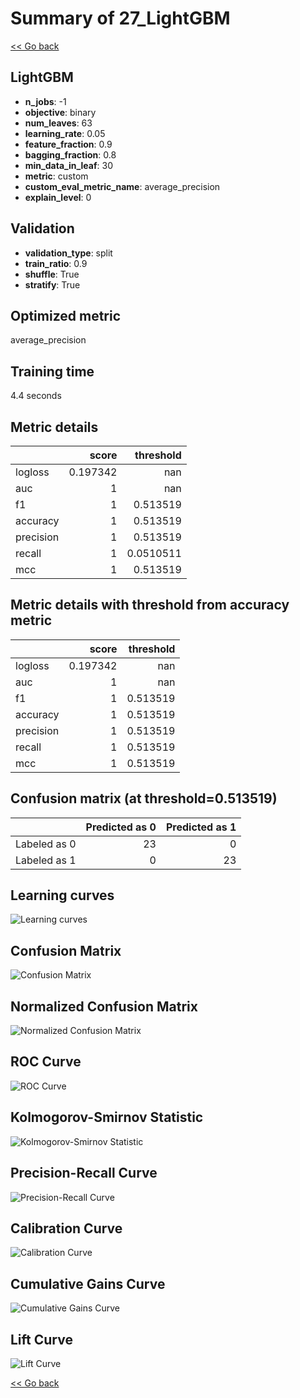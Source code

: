 # Summary of 27_LightGBM

[<< Go back](../README.md)


## LightGBM
- **n_jobs**: -1
- **objective**: binary
- **num_leaves**: 63
- **learning_rate**: 0.05
- **feature_fraction**: 0.9
- **bagging_fraction**: 0.8
- **min_data_in_leaf**: 30
- **metric**: custom
- **custom_eval_metric_name**: average_precision
- **explain_level**: 0

## Validation
 - **validation_type**: split
 - **train_ratio**: 0.9
 - **shuffle**: True
 - **stratify**: True

## Optimized metric
average_precision

## Training time

4.4 seconds

## Metric details
|           |    score |   threshold |
|:----------|---------:|------------:|
| logloss   | 0.197342 | nan         |
| auc       | 1        | nan         |
| f1        | 1        |   0.513519  |
| accuracy  | 1        |   0.513519  |
| precision | 1        |   0.513519  |
| recall    | 1        |   0.0510511 |
| mcc       | 1        |   0.513519  |


## Metric details with threshold from accuracy metric
|           |    score |   threshold |
|:----------|---------:|------------:|
| logloss   | 0.197342 |  nan        |
| auc       | 1        |  nan        |
| f1        | 1        |    0.513519 |
| accuracy  | 1        |    0.513519 |
| precision | 1        |    0.513519 |
| recall    | 1        |    0.513519 |
| mcc       | 1        |    0.513519 |


## Confusion matrix (at threshold=0.513519)
|              |   Predicted as 0 |   Predicted as 1 |
|:-------------|-----------------:|-----------------:|
| Labeled as 0 |               23 |                0 |
| Labeled as 1 |                0 |               23 |

## Learning curves
![Learning curves](learning_curves.png)
## Confusion Matrix

![Confusion Matrix](confusion_matrix.png)


## Normalized Confusion Matrix

![Normalized Confusion Matrix](confusion_matrix_normalized.png)


## ROC Curve

![ROC Curve](roc_curve.png)


## Kolmogorov-Smirnov Statistic

![Kolmogorov-Smirnov Statistic](ks_statistic.png)


## Precision-Recall Curve

![Precision-Recall Curve](precision_recall_curve.png)


## Calibration Curve

![Calibration Curve](calibration_curve_curve.png)


## Cumulative Gains Curve

![Cumulative Gains Curve](cumulative_gains_curve.png)


## Lift Curve

![Lift Curve](lift_curve.png)



[<< Go back](../README.md)
